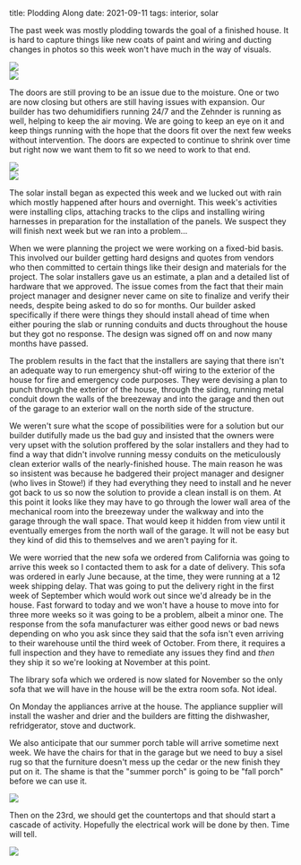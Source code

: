 title: Plodding Along
date: 2021-09-11
tags: interior, solar


The past week was mostly plodding towards the goal of a finished house. It is hard to capture things like new coats of paint and wiring and ducting changes in photos so this week won't have much in the way of visuals. 

![](/files/2021-09-11-makeshift-desk-area.jpeg)      
![](/files/2021-09-11-office-view.jpeg)      

The doors are still proving to be an issue due to the moisture.  One or two are now closing but others are still having issues with expansion. Our builder has two dehumidifiers running 24/7 and the Zehnder is running as well, helping to keep the air moving. We are going to keep an eye on it and keep things running with the hope that the doors fit over the next few weeks without intervention. The doors are expected to  continue to shrink over time but right now we want them to fit so we need to work to that end. 

![](/files/2021-09-11-door-hardware.jpeg)      
![](/files/2021-09-11-closet.jpeg)      

The solar install began as expected this week and we lucked out with rain which mostly happened after hours and overnight. This week's activities were installing clips, attaching tracks to the clips and installing wiring harnesses in preparation for the installation of the panels.  We suspect they will finish next week but we ran into a problem...

When we were planning the project we were working on a fixed-bid basis. This involved our builder getting hard designs and quotes from vendors who then committed to certain things like their design and materials for the project.  The solar installers gave us an estimate, a plan and a detailed list of hardware that we approved. The issue comes from the fact that their main project manager and designer never came on site to finalize and verify their needs, despite being asked to do so for months. Our builder asked specifically if there were things they should install ahead of time when either pouring the slab or running conduits and ducts throughout the house but they got no response.  The design was signed off on and now many months have passed.

The problem results in the fact that the installers are saying that there isn't an adequate way to run emergency shut-off wiring to the exterior of the house for fire and emergency code purposes.  They were devising a plan to punch through the exterior of the house, through the siding, running metal conduit down the walls of the breezeway and into the garage and then out of the garage to an exterior wall on the north side of the structure. 

We weren't sure what the scope of possibilities were for a solution but our builder dutifully made us the bad guy and insisted that the owners were very upset with the solution proffered by the solar installers and they had to find a way that didn't involve running messy conduits on the meticulously clean exterior walls of the nearly-finished house.  The main reason he was so insistent was because he badgered their project manager and designer (who lives in Stowe!) if they had everything they need to install and he never got back to us so now the solution to provide a clean install is on them.  At this point it looks like they may have to go through the lower wall area of the mechanical room into the breezeway under the walkway and into the garage through the wall space. That would keep it hidden from view until it eventually emerges from the north wall of the garage.  It will not be easy but they kind of did this to themselves and we aren't paying for it. 

We were worried that the new sofa we ordered from California was going to arrive this week so I contacted them to ask for a date of delivery. This sofa was ordered in early June because, at the time, they were running at a 12 week shipping delay. That was going to put the delivery right in the first week of September which would work out since we'd already be in the house.  Fast forward to today and we won't have a house to move into for three more weeks so it was going to be a problem, albeit a minor one.  The response from the sofa manufacturer was either good news or bad news depending on who you ask since they said that the sofa isn't even arriving to their warehouse until the third week of October. From there, it requires a full inspection and they have to remediate any issues they find and *then* they ship it so we're looking at November at this point. 

The library sofa which we ordered is now slated for November so the only sofa that we will have in the house will be the extra room sofa. Not ideal. 

On Monday the appliances arrive at the house.  The appliance supplier will install the washer and drier and the builders are fitting the dishwasher, refridgerator, stove and ductwork. 

We also anticipate that our summer porch table will arrive sometime next week. We have the chairs for that in the garage but we need to buy a sisel rug so that the furniture doesn't mess up the cedar or the new finish they put on it.   The shame is that the "summer porch" is going to be "fall porch" before we can use it.

![](/files/2021-09-11-breezeway-bib.jpeg)      

Then on the 23rd, we should get the countertops and that should start a cascade of activity.  Hopefully the electrical work will be done by then.  Time will tell.

![](/files/2021-09-11-far-view-solar-install.jpeg)      
